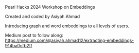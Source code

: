 Pearl Hacks 2024 Workshop on Embeddings

Created and coded by Asiyah Ahmad

Introducing graph and word embeddings to all levels of users. 

Medium post to follow along: https://medium.com/@asiyah.ahmad12/extracting-embeddings-914ba0cfb2ff
